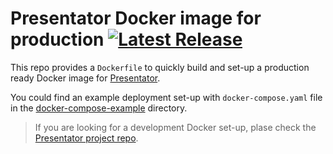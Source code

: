 Presentator Docker image for production [![Latest Release](https://img.shields.io/github/release/ganigeorgiev/presentator-docker.svg)](https://github.com/ganigeorgiev/presentator-docker/releases)
======================================================================

This repo provides a `Dockerfile` to quickly build and set-up a production ready Docker image for [Presentator](https://github.com/ganigeorgiev/presentator).

You could find an example deployment set-up with `docker-compose.yaml` file in the [docker-compose-example](./docker-compose-example) directory.

> If you are looking for a development Docker set-up, plase check the [Presentator project repo](https://github.com/ganigeorgiev/presentator).
